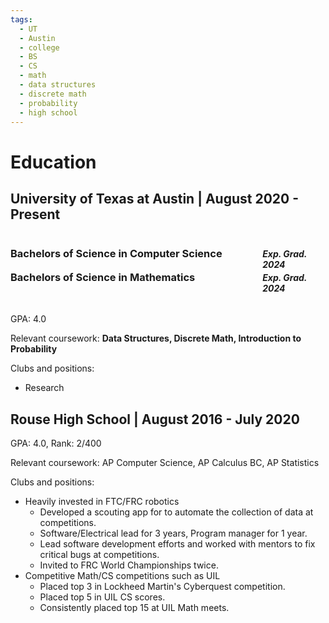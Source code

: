 ```yaml
---
tags:
  - UT
  - Austin
  - college
  - BS
  - CS
  - math
  - data structures
  - discrete math
  - probability
  - high school
---
```

# Education
## University of Texas at Austin | August 2020 - Present
<div style="display: flex; align-items: baseline">
<h3 style="width: 80%">Bachelors of Science in Computer Science</h3>
<h4 style="width: 20%"><i>Exp. Grad. 2024</i></h4>
</div>

<div style="display: flex; align-items: baseline; margin-top:-40px">
<h3 style="width: 80%">Bachelors of Science in Mathematics</h3>
<h4 style="width: 20%"><i>Exp. Grad. 2024</i></h4>
</div>

GPA: 4.0

Relevant coursework: **Data Structures, Discrete Math, Introduction to Probability**

Clubs and positions:
* Research

## Rouse High School | August 2016 - July 2020
GPA: 4.0, Rank: 2/400

Relevant coursework: AP Computer Science, AP Calculus BC, AP Statistics

Clubs and positions: 
* Heavily invested in FTC/FRC robotics
    * Developed a scouting app for to automate the collection of data at competitions.
    * Software/Electrical lead for 3 years, Program manager for 1 year.
    * Lead software development efforts and worked with mentors to fix critical bugs at competitions.
    * Invited to FRC World Championships twice.
* Competitive Math/CS competitions such as UIL
    * Placed top 3 in Lockheed Martin's Cyberquest competition.
    * Placed top 5 in UIL CS scores.
    * Consistently placed top 15 at UIL Math meets.